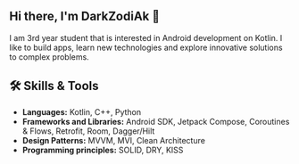 ## Hi there, I'm DarkZodiAk 👋

I am 3rd year student that is interested in Android development on Kotlin. I like to build apps, learn new technologies and explore innovative solutions to complex problems.

## 🛠 Skills & Tools

- **Languages:** Kotlin, C++, Python
- **Frameworks and Libraries:** Android SDK, Jetpack Compose, Coroutines & Flows, Retrofit, Room, Dagger/Hilt
- **Design Patterns:** MVVM, MVI, Clean Architecture
- **Programming principles:** SOLID, DRY, KISS

<!--

Here are some ideas to get you started:

- 🔭 I’m currently working on ...
- 🌱 I’m currently learning ...
- 👯 I’m looking to collaborate on ...
- 🤔 I’m looking for help with ...
- 💬 Ask me about ...
- 📫 How to reach me: ...
- 😄 Pronouns: ...
- ⚡ Fun fact: ...

## 📫 Get in Touch

- **Email:** youremail@example.com
- **LinkedIn:** [Your LinkedIn Profile](https://linkedin.com/in/yourprofile)
- **Twitter:** [@yourtwitterhandle](https://twitter.com/yourtwitterhandle)

Feel free to explore my repositories or reach out if you would like to collaborate on exciting projects. I am always open to networking opportunities and new challenges!

## 🧩 Fun Fact

I enjoy [mention your hobby or fun fact about yourself] when I'm not coding.
-->
